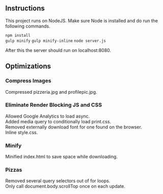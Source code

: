## Instructions

This project runs on NodeJS.  Make sure Node is installed and do run the
following commands.

`npm install`  
`gulp minify`
`gulp minify-inline`
`node server.js`

After this the server should run on localhost:8080.

## Optimizations

### Compress Images

Compressed pizzeria.jpg and profilepic.jpg.

### Eliminate Render Blocking JS and CSS

Allowed Google Analytics to load async.  
Added media query to conditionally load print.css.  
Removed externally download font for one found on the browser.  
Inline style.css.

### Minify

Minified index.html to save space while downloading.

### Pizzas

Removed several query selectors out of for loops.  
Only call document.body.scrollTop once on each update.
